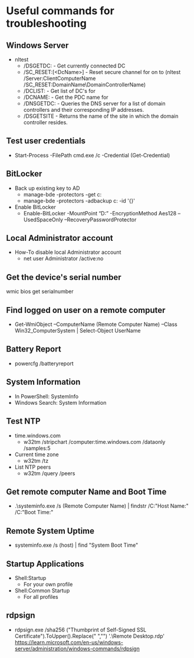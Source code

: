 # Useful commands for troubleshooting

## Windows Server
* nltest
  * /DSGETDC:<DomainName> - Get currently connected DC
  * /SC_RESET:<DomainName>[\<DcName>] - Reset secure channel for <Domain> on <ServerName> to <DcName> (nltest /Server:ClientComputerName /SC_RESET:DomainName\DomainControllerName)
  * /DCLIST:<DomainName> - Get list of DC's for <DomainName>
  * /DCNAME:<DomainName> - Get the PDC name for <DomainName>
  * /DNSGETDC:<DomainName> - Queries the DNS server for a list of domain controllers and their corresponding IP addresses.
  * /DSGETSITE - Returns the name of the site in which the domain controller resides.

## Test user credentials
 * Start-Process -FilePath cmd.exe /c -Credential (Get-Credential)
 
## BitLocker
*  Back up existing key to AD
    * manage-bde -protectors -get c:
    * manage-bde -protectors -adbackup c: -id '{<ID from the previous command>}'
*  Enable BitLocker
    * Enable-BitLocker -MountPoint “D:” -EncryptionMethod Aes128 –UsedSpaceOnly –RecoveryPasswordProtector

## Local Administrator account
*  How-To disable local Administrator account
    * net user Administrator /active:no

## Get the device's serial number
wmic bios get serialnumber

## Find logged on user on a remote computer
*  Get-WmiObject –ComputerName (Remote Computer Name) –Class Win32_ComputerSystem | Select-Object UserName

## Battery Report
* powercfg /batteryreport

## System Information
* In PowerShell: SystemInfo
* Windows Search: System Information

## Test NTP
 * time.windows.com
    * w32tm /stripchart /computer:time.windows.com /dataonly /samples:5
 * Current time zone
    * w32tm /tz
 * List NTP peers
    * w32tm /query /peers
 
## Get remote computer Name and Boot Time
 * .\systeminfo.exe /s (Remote Computer Name) | findstr /C:"Host Name:" /C:"Boot Time:"

## Remote System Uptime
* systeminfo.exe /s (host) | find "System Boot Time"
 
 
## Startup Applications
 - Shell:Startup
   - For your own profile
 - Shell:Common Startup
   - For all profiles
 
 ## rdpsign
 - rdpsign.exe /sha256 ("Thumbprint of Self-Signed SSL Certificate").ToUpper().Replace(" ","") '.\Remote Desktop.rdp'
 https://learn.microsoft.com/en-us/windows-server/administration/windows-commands/rdpsign
